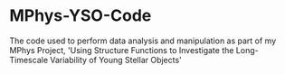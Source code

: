# MPhys-YSO-Code
The code used to perform data analysis and manipulation as part of my MPhys Project, 'Using Structure Functions to Investigate the Long-Timescale Variability of Young Stellar Objects'
